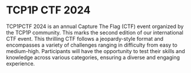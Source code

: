 # TCP1P CTF 2024
TCP1PCTF 2024 is an annual Capture The Flag (CTF) event organized by the TCP1P community. This marks the second edition of our international CTF event. This thrilling CTF follows a jeopardy-style format and encompasses a variety of challenges ranging in difficulty from easy to medium-high. Participants will have the opportunity to test their skills and knowledge across various categories, ensuring a diverse and engaging experience.

#
